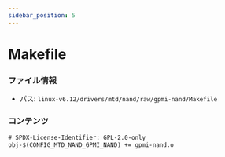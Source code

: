 ```yaml
---
sidebar_position: 5
---
```

# Makefile

### ファイル情報

- パス: `linux-v6.12/drivers/mtd/nand/raw/gpmi-nand/Makefile`

### コンテンツ

```txt
# SPDX-License-Identifier: GPL-2.0-only
obj-$(CONFIG_MTD_NAND_GPMI_NAND) += gpmi-nand.o

```

